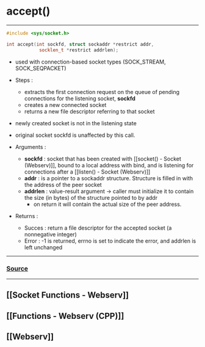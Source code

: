 # accept()
---
~~~cpp
#include <sys/socket.h>

int accept(int sockfd, struct sockaddr *restrict addr,
            socklen_t *restrict addrlen);
~~~
- used with connection-based socket types (SOCK_STREAM, SOCK_SEQPACKET)

- Steps : 
	- extracts the first connection request on the queue of pending connections for the listening socket, **sockfd**
	- creates a new connected socket
	- returns a new file descriptor referring to that socket
- newly created socket is not in the listening state
- original socket sockfd is unaffected by this call.

- Arguments : 
	- **sockfd** : socket that has been created with [[socket() - Socket (Webserv)]], bound to a local address with bind, and is listening for connections after a [[listen() - Socket (Webserv)]]
	- **addr** : is a pointer to a sockaddr structure. Structure is filled in with the address of the peer socket
	- **addrlen** : value-result argument -> caller must initialize it to contain the size (in bytes) of the structure pointed to by addr 
		- on return it will contain the actual size of the peer address.

- Returns : 
	- Succes : return a file descriptor for the accepted socket (a nonnegative integer)
	- Error : -1 is returned, errno is set to indicate the error, and addrlen is left unchanged
---
### [Source](https://man7.org/linux/man-pages/man2/accept.2.html)
---
## [[Socket Functions - Webserv]]
## [[Functions - Webserv (CPP)]]
## [[Webserv]]